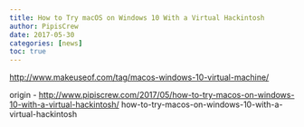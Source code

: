 ```yaml
---
title: How to Try macOS on Windows 10 With a Virtual Hackintosh
author: PipisCrew
date: 2017-05-30
categories: [news]
toc: true
---
```


http://www.makeuseof.com/tag/macos-windows-10-virtual-machine/

origin - http://www.pipiscrew.com/2017/05/how-to-try-macos-on-windows-10-with-a-virtual-hackintosh/ how-to-try-macos-on-windows-10-with-a-virtual-hackintosh